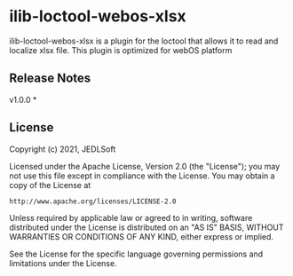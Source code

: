 # ilib-loctool-webos-xlsx

ilib-loctool-webos-xlsx is a plugin for the loctool that allows it to read and localize xlsx file. 
This plugin is optimized for webOS platform

## Release Notes

v1.0.0
*

## License

Copyright (c) 2021, JEDLSoft

Licensed under the Apache License, Version 2.0 (the "License");
you may not use this file except in compliance with the License.
You may obtain a copy of the License at

    http://www.apache.org/licenses/LICENSE-2.0

Unless required by applicable law or agreed to in writing, software
distributed under the License is distributed on an "AS IS" BASIS,
WITHOUT WARRANTIES OR CONDITIONS OF ANY KIND, either express or implied.

See the License for the specific language governing permissions and
limitations under the License.
